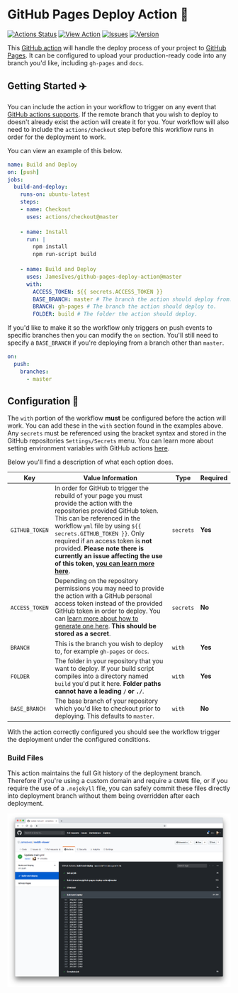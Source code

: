 # GitHub Pages Deploy Action :rocket: 

[![Actions Status](https://github.com/JamesIves/github-pages-deploy-action/workflows/integration/badge.svg)](https://github.com/JamesIves/github-pages-deploy-action/actions) [![View Action](https://img.shields.io/badge/view-action-blue.svg?logo=github)](https://github.com/marketplace/actions/deploy-to-github-pages) [![Issues](https://img.shields.io/github/issues/JamesIves/github-pages-deploy-action.svg?logo=github)](https://github.com/JamesIves/github-pages-deploy-action/issues) [![Version](https://img.shields.io/github/v/release/JamesIves/github-pages-deploy-action.svg?logo=github)](hhttps://github.com/JamesIves/github-pages-deploy-action/releases) 

This [GitHub action](https://github.com/features/actions) will handle the  deploy process of your project to [GitHub Pages](https://pages.github.com/). It can be configured to upload your production-ready code into any branch you'd like, including `gh-pages` and `docs`.

## Getting Started :airplane:
You can include the action in your workflow to trigger on any event that [GitHub actions supports](https://help.github.com/en/articles/events-that-trigger-workflows). If the remote branch that you wish to deploy to doesn't already exist the action will create it for you. Your workflow will also need to include the `actions/checkout` step before this workflow runs in order for the deployment to work. 

You can view an example of this below.

```yml
name: Build and Deploy
on: [push]
jobs:
  build-and-deploy:
    runs-on: ubuntu-latest
    steps:
    - name: Checkout
      uses: actions/checkout@master

    - name: Install
      run: |
        npm install
        npm run-script build

    - name: Build and Deploy
      uses: JamesIves/github-pages-deploy-action@master
      with:
        ACCESS_TOKEN: ${{ secrets.ACCESS_TOKEN }}
        BASE_BRANCH: master # The branch the action should deploy from.
        BRANCH: gh-pages # The branch the action should deploy to.
        FOLDER: build # The folder the action should deploy.
```

If you'd like to make it so the workflow only triggers on push events to specific branches then you can modify the `on` section. You'll still need to specify a `BASE_BRANCH` if you're deploying from a branch other than `master`.

```yml
on:
  push:	
    branches:	
      - master
```

## Configuration 📁

The `with` portion of the workflow **must** be configured before the action will work. You can add these in the `with` section found in the examples above. Any `secrets` must be referenced using the bracket syntax and stored in the GitHub repositories `Settings/Secrets` menu. You can learn more about setting environment variables with GitHub actions [here](https://help.github.com/en/articles/workflow-syntax-for-github-actions#jobsjob_idstepsenv).

Below you'll find a description of what each option does.

| Key  | Value Information | Type | Required |
| ------------- | ------------- | ------------- | ------------- |
| `GITHUB_TOKEN`  | In order for GitHub to trigger the rebuild of your page you must provide the action with the repositories provided GitHub token. This can be referenced in the workflow `yml` file by using `${{ secrets.GITHUB_TOKEN }}`. Only required if an access token is **not** provided. **Please note there is currently an issue affecting the use of this token, [you can learn more here](https://github.com/JamesIves/github-pages-deploy-action/issues/5)**. | `secrets` | **Yes** |
| `ACCESS_TOKEN`  | Depending on the repository permissions you may need to provide the action with a GitHub personal access token instead of the provided GitHub token in order to deploy. You can [learn more about how to generate one here](https://help.github.com/en/articles/creating-a-personal-access-token-for-the-command-line). **This should be stored as a secret**. | `secrets` | **No** |
| `BRANCH`  | This is the branch you wish to deploy to, for example `gh-pages` or `docs`.  | `with` | **Yes** |
| `FOLDER`  | The folder in your repository that you want to deploy. If your build script compiles into a directory named `build` you'd put it here. **Folder paths cannot have a leading `/` or `./`**. | `with` | **Yes** |
| `BASE_BRANCH`  | The base branch of your repository which you'd like to checkout prior to deploying. This defaults to `master`.  | `with` | **No** |

With the action correctly configured you should see the workflow trigger the deployment under the configured conditions.

### Build Files

This action maintains the full Git history of the deployment branch. Therefore if you're using a custom domain and require a `CNAME` file, or if you require the use of a `.nojekyll` file, you can safely commit these files directly into deployment branch without them being overridden after each deployment.

![Example](screenshot.png)
